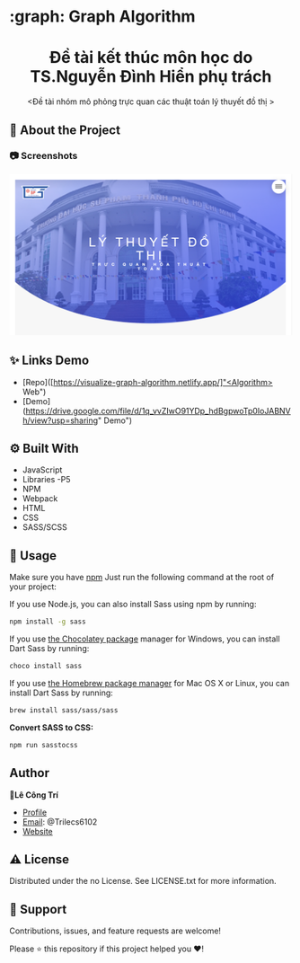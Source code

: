 # :graph: Graph Algorithm

<h1 align="center">Đề tài kết thúc môn học do TS.Nguyễn Đình Hiển phụ trách</h1> 

<p align="center"><Đề tài nhóm mô phỏng trực quan các thuật toán lý thuyết đồ thị ></p>

## :star2: About the Project

<!-- Screenshots -->
### :camera: Screenshots

<div align="center"> 
  <img src="img/screenshot.png" alt="screenshot" />
</div>

## ✨ Links Demo
  
- [Repo]([https://visualize-graph-algorithm.netlify.app/]"<Algorithm> Web")
- [Demo](https://drive.google.com/file/d/1q_vvZIwO91YDp_hdBgpwoTp0IoJABNVh/view?usp=sharing" <Demo> Demo")
## :gear: Built With

- JavaScript
- Libraries -P5
- NPM
- Webpack
- HTML
- CSS
- SASS/SCSS
## 🚀 Usage
  Make sure you have [npm](https://www.npmjs.com/package)
  Just run the following command at the root of your project:

  If you use Node.js, you can also install Sass using npm by running:
  ```sh
  npm install -g sass
  ```
  If you use [the Chocolatey package](https://chocolatey.org/) manager for Windows, you can install Dart Sass by running:
  ```sh
  choco install sass
  ```
  If you use [the Homebrew package manager](https://brew.sh/) for Mac OS X or Linux, you can install Dart Sass by running:
  ```sh
  brew install sass/sass/sass
  ```
  **Convert SASS to CSS:**
  ```sh
  npm run sasstocss
  ```
## Author

👤**Lê Công Trí**

- [Profile](https://github.com/Letri6102 "LeTri") 
- [Email](mailto:letri6102@gmail.com?subject=Hi "Hi!"): @Trilecs6102
- [Website](https://visualize-graph-algorithm.netlify.app/ "Welcome")

## :warning: License

Distributed under the no License. See LICENSE.txt for more information.

## 🤝 Support

Contributions, issues, and feature requests are welcome!

Please ⭐️ this repository if this project helped you ❤️!
